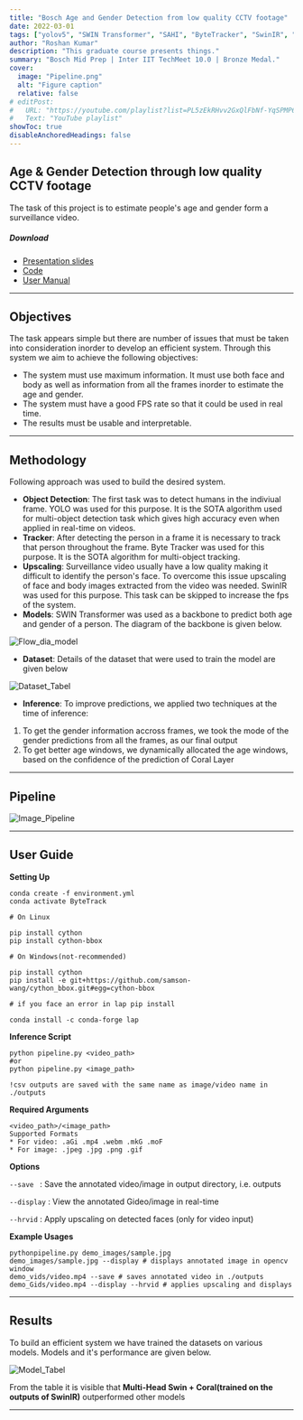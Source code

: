 ```yaml
---
title: "Bosch Age and Gender Detection from low quality CCTV footage"
date: 2022-03-01
tags: ["yolov5", "SWIN Transformer", "SAHI", "ByteTracker", "SwinIR", "Coral"]
author: "Roshan Kumar"
description: "This graduate course presents things."
summary: "Bosch Mid Prep | Inter IIT TechMeet 10.0 | Bronze Medal."
cover:
  image: "Pipeline.png"
  alt: "Figure caption"
  relative: false
# editPost:
#   URL: "https://youtube.com/playlist?list=PL5zEkRHvv2GxQlFbNf-YqSPMP6ePc3DQf"
#   Text: "YouTube playlist"
showToc: true
disableAnchoredHeadings: false
---
```


## Age \& Gender Detection through low quality CCTV footage

The task of this project is to estimate people's age and gender form a surveillance video.


##### Download

- [Presentation slides](MP_BO_T11.pdf)
- [Code](https://github.com/Roshan818/Age_and_Gender_Detection_through_CCTV_Videos)
- [User Manual](MP_BO_T11_UM.pdf)

---

## Objectives

The task appears simple but there are number of issues that must be taken into consideration inorder to develop an efficient system. Through this system we aim to achieve the following objectives:

- The system must use maximum information. It must use both face and body as well as information from all the frames inorder to estimate the age and gender.
- The system must have a good FPS rate so that it could be used in real time.
- The results must be usable and interpretable.

---

## Methodology

Following approach was used to build the desired system.

- **Object Detection**: The first task was to detect humans in the indiviual frame. YOLO was used for this purpose. It is the SOTA algorithm used for multi-object detection task which gives high accuracy even when applied in real-time on videos.
- **Tracker**: After detecting the person in a frame it is necessary to track that person throughout the frame. Byte Tracker was used for this purpose. It is the SOTA algorithm for multi-object tracking.
- **Upscaling**: Surveillance video usually have a low quality making it difficult to identify the person's face. To overcome this issue upscaling of face and body images extracted from the video was needed. SwinIR was used for this purpose. This task can be skipped to increase the fps of the system.
- **Models**: SWIN Transformer was used as a backbone to predict both age and gender of a person. The diagram of the backbone is given below.

![Flow_dia_model](flow_dia.png)

- **Dataset**: Details of the dataset that were used to train the model are given below

![Dataset_Tabel](dataset_tab.png)

- **Inference**: To improve predictions, we applied two techniques at the time of inference:

1. To get the gender information accross frames, we took the mode of the gender predictions from all the frames, as our final output
2. To get better age windows, we dynamically allocated the age windows, based on the confidence of the prediction of Coral Layer

---

## Pipeline

![Image_Pipeline](Pipeline.png)

---

## User Guide

**Setting Up**

```
conda create -f environment.yml
conda activate ByteTrack

# On Linux

pip install cython
pip install cython-bbox

# On Windows(not-recommended)

pip install cython
pip install -e git+https://github.com/samson-wang/cython_bbox.git#egg=cython-bbox

# if you face an error in lap pip install

conda install -c conda-forge lap
```

**Inference Script**

```
python pipeline.py <video_path>
#or
python pipeline.py <image_path>

!csv outputs are saved with the same name as image/video name in ./outputs
```

**Required Arguments**

```
<video_path>/<image_path>
Supported Formats
* For video: .aGi .mp4 .webm .mkG .moF
* For image: .jpeg .jpg .png .gif
```

**Options**

`--save ` : Save the annotated video/image in output directory, i.e. outputs

`--display` : View the annotated Gideo/image in real-time

`--hrvid` : Apply upscaling on detected faces (only for video input)

**Example Usages**

```
pythonpipeline.py demo_images/sample.jpg
demo_images/sample.jpg --display # displays annotated image in opencv window
demo_vids/video.mp4 --save # saves annotated video in ./outputs
demo_Gids/video.mp4 --display --hrvid # applies upscaling and displays
```

---

## Results

To build an efficient system we have trained the datasets on various models. Models and it's performance are given below.

![Model_Tabel](model_tab.png)

From the table it is visible that **Multi-Head Swin + Coral(trained on the outputs of SwinIR)** outperformed other models

---
